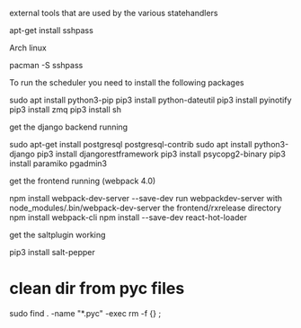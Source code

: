 
external tools that are used by the various statehandlers

apt-get install sshpass

Arch linux 

pacman -S sshpass


To run the scheduler you need to install the following packages 

sudo apt install python3-pip 
pip3 install python-dateutil
pip3 install pyinotify
pip3 install zmq
pip3 install sh


get the django backend running

sudo apt-get install postgresql postgresql-contrib
sudo apt install python3-django
pip3 install djangorestframework
pip3 install psycopg2-binary
pip3 install paramiko
pgadmin3


get the frontend running (webpack 4.0)

npm install webpack-dev-server --save-dev
run webpackdev-server with node_modules/.bin/webpack-dev-server the frontend/rxrelease directory
npm install webpack-cli
npm install --save-dev react-hot-loader


get the saltplugin working 

pip3 install salt-pepper

# clean dir from pyc files
sudo find . -name "*.pyc" -exec rm -f {} \;
